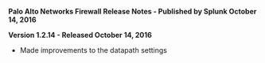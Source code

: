 **Palo Alto Networks Firewall Release Notes - Published by Splunk October 14, 2016**


**Version 1.2.14 - Released October 14, 2016**

* Made improvements to the datapath settings
